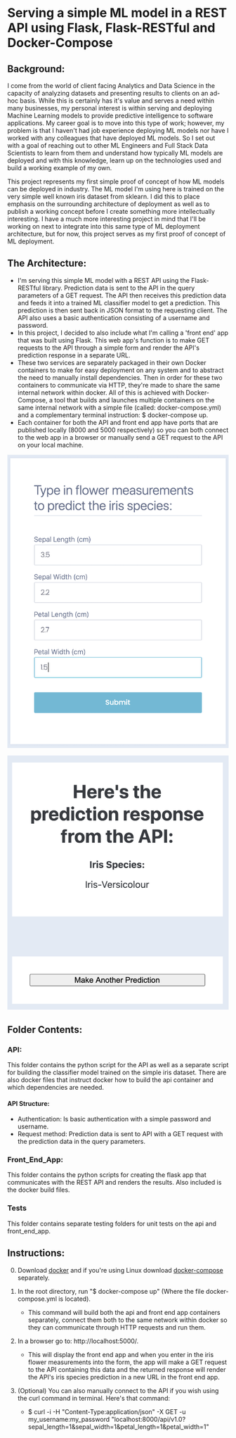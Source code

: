 # Serving a simple ML model in a REST API using Flask, Flask-RESTful and Docker-Compose

## Background:
I come from the world of client facing Analytics and Data Science in the capacity of analyzing datasets and presenting results to clients on an ad-hoc basis. While this is certainly has it's value and serves a need within many businesses, my personal interest is within serving and deploying Machine Learning models to provide predictive intelligence to software applications. My career goal is to move into this type of work; however, my problem is that I haven't had job experience deploying ML models nor have I worked with any colleagues that have deployed ML models. So I set out with a goal of reaching out to other ML Engineers and Full Stack Data Scientists to learn from them and understand how typically ML models are deployed and with this knowledge, learn up on the technologies used and build a working example of my own.

This project represents my first simple proof of concept of how ML models can be deployed in industry. The ML model I'm using here is trained on the very simple well known iris dataset from sklearn. I did this to place emphasis on the surrounding architecture of deployment as well as to publish a working concept before I create something more intellectually interesting. I have a much more interesting project in mind that I'll be working on next to integrate into this same type of ML deployment architecture, but for now, this project serves as my first proof of concept of ML deployment.


## The Architecture:
- I'm serving this simple ML model with a REST API using the Flask-RESTful library. Prediction data is sent to the API in the query parameters of a GET request. The API then receives this prediction data and feeds it into a trained ML classifier model to get a prediction. This prediction is then sent back in JSON format to the requesting client. The API also uses a basic authentication consisting of a username and password.
- In this project, I decided to also include what I'm calling a 'front end' app that was built using Flask. This web app's function is to make GET requests to the API through a simple form and render the API's prediction response in a separate URL.
- These two services are separately packaged in their own Docker containers to make for easy deployment on any system and to abstract the need to manually install dependencies. Then in order for these two containers to communicate via HTTP, they're made to share the same internal network within docker. All of this is achieved with Docker-Compose, a tool that builds and launches multiple containers on the same internal network with a simple file (called: docker-compose.yml) and a complementary terminal instruction: $ docker-compose up.
- Each container for both the API and front end app have ports that are published locally (8000 and 5000 respectively) so you can both connect to the web app in a browser or manually send a GET request to the API on your local machine.

![App Home Page](images/app_home_page.png)

![App Prediction Page](images/app_prediction_page.png)

## Folder Contents:

### API:
This folder contains the python script for the API as well as a separate script for building the classifier model trained on the simple iris dataset. There are also docker files that instruct docker how to build the api container and which dependencies are needed.

#### API Structure:
- Authentication: Is basic authentication with a simple password and username.
- Request method: Prediction data is sent to API with a GET request with the prediction data in the query parameters.

### Front_End_App:
This folder contains the python scripts for creating the flask app that communicates with the REST API and renders the results. Also included is the docker build files.

### Tests
This folder contains separate testing folders for unit tests on the api and front_end_app.

## Instructions:
0. Download [docker](https://docs.docker.com/get-docker/) and if you're using Linux download [docker-compose](https://docs.docker.com/compose/install/) separately.
1. In the root directory, run "$ docker-compose up" (Where the file docker-compose.yml is located).
    - This command will build both the api and front end app containers separately, connect them both to the same network within docker so they can communicate through HTTP requests and run them.
2. In a browser go to: http://localhost:5000/.
    - This will display the front end app and when you enter in the iris flower measurements into the form, the app will make a GET request to the API containing this data and the returned response will render the API's iris species prediction in a new URL in the front end app.

3. (Optional) You can also manually connect to the API if you wish using the curl command in terminal. Here's that command:
    - $ curl -i -H "Content-Type:application/json" -X GET -u my_username:my_password "localhost:8000/api/v1.0?sepal_length=1&sepal_width=1&petal_length=1&petal_width=1"
